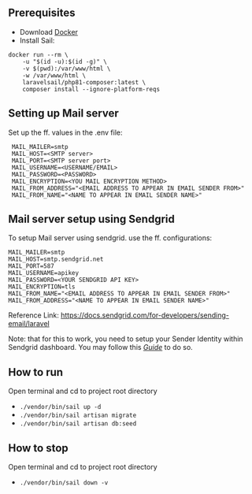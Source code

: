 ## Prerequisites
- Download [Docker](https://www.docker.com/products/docker-desktop/)
- Install Sail: 
```
docker run --rm \
    -u "$(id -u):$(id -g)" \
    -v $(pwd):/var/www/html \
    -w /var/www/html \
    laravelsail/php81-composer:latest \
    composer install --ignore-platform-reqs
```

## Setting up Mail server
Set up the ff. values in the .env file:
```
 MAIL_MAILER=smtp
 MAIL_HOST=<SMTP server>
 MAIL_PORT=<SMTP server port>
 MAIL_USERNAME=<USERNAME/EMAIL>
 MAIL_PASSWORD=<PASSWORD>
 MAIL_ENCRYPTION=<YOU MAIL ENCRYPTION METHOD>
 MAIL_FROM_ADDRESS="<EMAIL ADDRESS TO APPEAR IN EMAIL SENDER FROM>"
 MAIL_FROM_NAME="<NAME TO APPEAR IN EMAIL SENDER NAME>"
```

## Mail server setup using Sendgrid
To setup Mail server using sendgrid. use the ff. configurations:
```
MAIL_MAILER=smtp
MAIL_HOST=smtp.sendgrid.net
MAIL_PORT=587
MAIL_USERNAME=apikey
MAIL_PASSWORD=<YOUR SENDGRID API KEY>
MAIL_ENCRYPTION=tls
MAIL_FROM_NAME="<EMAIL ADDRESS TO APPEAR IN EMAIL SENDER FROM>"
MAIL_FROM_ADDRESS="<NAME TO APPEAR IN EMAIL SENDER NAME>"
```

Reference Link: https://docs.sendgrid.com/for-developers/sending-email/laravel

Note: that for this to work, you need to setup your Sender Identity within Sendgrid dashboard. You may follow this *[Guide](https://docs.sendgrid.com/for-developers/sending-email/sender-identity)* to do so.

## How to run
Open terminal and cd to project root directory
- `./vendor/bin/sail up -d`
- `./vendor/bin/sail artisan migrate`
- `./vendor/bin/sail artisan db:seed`

## How to stop
Open terminal and cd to project root directory
- `./vendor/bin/sail down -v`

